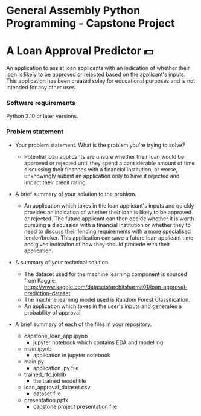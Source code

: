 # General Assembly Python Programming - Capstone Project
# A Loan Approval Predictor  💵
An application to assist loan applicants with an indication of whether their loan is likely to be approved or rejected based on the applicant's inputs.
This application has been created soley for educational purposes and is not intended for any other uses.

### Software requirements
Python 3.10 or later versions.

### Problem statement
- Your problem statement. What is the problem you're trying to solve?
  - Potential loan applicants are unsure whether their loan would be approved or rejected until they spend a considerable amount of time discussing their finances with a financial institution, or worse, unknowingly submit an application only to have it rejected and impact their credit rating.

- A brief summary of your solution to the problem.
  - An application which takes in the loan applicant's inputs and quickly provides an indication of whether their loan is likely to be approved or rejected. The future applicant can then decide whether it is worth pursuing a discussion with a financial institution or whether they to need to discuss their lending requirements with a more specialised lender/broker. This application can save a future loan applicant time and gives indication of how they should procede with their application.
    
- A summary of your technical solution.
  - The dataset used for the machine learning component is sourced from Kaggle: https://www.kaggle.com/datasets/architsharma01/loan-approval-prediction-dataset
  - The machine learning model used is Random Forest Classification.
  - An application which takes in the user's inputs and generates a probability of approval.

- A brief summary of each of the files in your repository.
    - capstone_loan_app.ipynb
      - jupyter notebook which contains EDA and modelling
    - main.ipynb
      - application in jupyter notebook
    - main.py
      - application .py file
    - trained_rfc.joblib
      - the trained model file
    - loan_approval_dataset.csv
      - dataset file
    - presentation.pptx
      - capstone project presentation file

  
